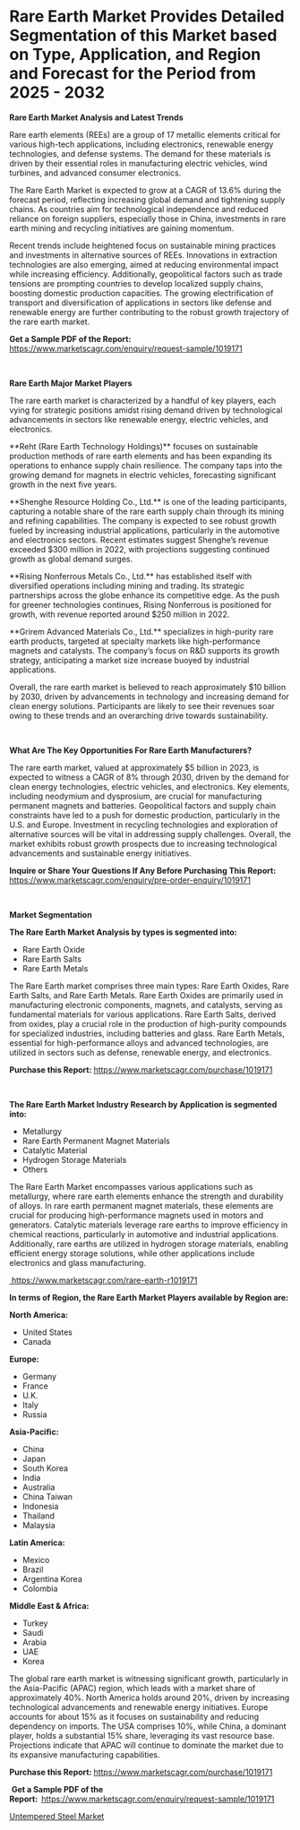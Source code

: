 <p><h1>Rare Earth Market Provides Detailed Segmentation of this Market based on Type, Application, and Region and Forecast for the Period from 2025 - 2032</h1></p><p><strong>Rare Earth Market Analysis and Latest Trends</strong></p>
<p><p>Rare earth elements (REEs) are a group of 17 metallic elements critical for various high-tech applications, including electronics, renewable energy technologies, and defense systems. The demand for these materials is driven by their essential roles in manufacturing electric vehicles, wind turbines, and advanced consumer electronics. </p><p>The Rare Earth Market is expected to grow at a CAGR of 13.6% during the forecast period, reflecting increasing global demand and tightening supply chains. As countries aim for technological independence and reduced reliance on foreign suppliers, especially those in China, investments in rare earth mining and recycling initiatives are gaining momentum. </p><p>Recent trends include heightened focus on sustainable mining practices and investments in alternative sources of REEs. Innovations in extraction technologies are also emerging, aimed at reducing environmental impact while increasing efficiency. Additionally, geopolitical factors such as trade tensions are prompting countries to develop localized supply chains, boosting domestic production capacities. The growing electrification of transport and diversification of applications in sectors like defense and renewable energy are further contributing to the robust growth trajectory of the rare earth market.</p></p>
<p><strong>Get a Sample PDF of the Report:&nbsp;</strong> <a href="https://www.marketscagr.com/enquiry/request-sample/1019171?utm_campaign=3536&utm_medium=2&utm_source=Github&utm_content=ia&utm_term=02042025&utm_id=rare-earth">https://www.marketscagr.com/enquiry/request-sample/1019171</a></p>
<p>&nbsp;</p>
<p><strong>Rare Earth Major Market Players</strong></p>
<p><p>The rare earth market is characterized by a handful of key players, each vying for strategic positions amidst rising demand driven by technological advancements in sectors like renewable energy, electric vehicles, and electronics. </p><p>**Reht (Rare Earth Technology Holdings)** focuses on sustainable production methods of rare earth elements and has been expanding its operations to enhance supply chain resilience. The company taps into the growing demand for magnets in electric vehicles, forecasting significant growth in the next five years.</p><p>**Shenghe Resource Holding Co., Ltd.** is one of the leading participants, capturing a notable share of the rare earth supply chain through its mining and refining capabilities. The company is expected to see robust growth fueled by increasing industrial applications, particularly in the automotive and electronics sectors. Recent estimates suggest Shenghe’s revenue exceeded $300 million in 2022, with projections suggesting continued growth as global demand surges.</p><p>**Rising Nonferrous Metals Co., Ltd.** has established itself with diversified operations including mining and trading. Its strategic partnerships across the globe enhance its competitive edge. As the push for greener technologies continues, Rising Nonferrous is positioned for growth, with revenue reported around $250 million in 2022.</p><p>**Grirem Advanced Materials Co., Ltd.** specializes in high-purity rare earth products, targeted at specialty markets like high-performance magnets and catalysts. The company’s focus on R&D supports its growth strategy, anticipating a market size increase buoyed by industrial applications.</p><p>Overall, the rare earth market is believed to reach approximately $10 billion by 2030, driven by advancements in technology and increasing demand for clean energy solutions. Participants are likely to see their revenues soar owing to these trends and an overarching drive towards sustainability.</p></p>
<p>&nbsp;</p>
<p><strong>What Are The Key Opportunities For Rare Earth Manufacturers?</strong></p>
<p><p>The rare earth market, valued at approximately $5 billion in 2023, is expected to witness a CAGR of 8% through 2030, driven by the demand for clean energy technologies, electric vehicles, and electronics. Key elements, including neodymium and dysprosium, are crucial for manufacturing permanent magnets and batteries. Geopolitical factors and supply chain constraints have led to a push for domestic production, particularly in the U.S. and Europe. Investment in recycling technologies and exploration of alternative sources will be vital in addressing supply challenges. Overall, the market exhibits robust growth prospects due to increasing technological advancements and sustainable energy initiatives.</p></p>
<p><strong>Inquire or Share Your Questions If Any Before Purchasing This Report:</strong> <a href="https://www.marketscagr.com/enquiry/pre-order-enquiry/1019171?utm_campaign=3536&utm_medium=2&utm_source=Github&utm_content=ia&utm_term=02042025&utm_id=rare-earth">https://www.marketscagr.com/enquiry/pre-order-enquiry/1019171</a></p>
<p>&nbsp;</p>
<p><strong>Market Segmentation</strong></p>
<p><strong>The Rare Earth Market Analysis by types is segmented into:</strong></p>
<p><ul><li>Rare Earth Oxide</li><li>Rare Earth Salts</li><li>Rare Earth Metals</li></ul></p>
<p><p>The Rare Earth market comprises three main types: Rare Earth Oxides, Rare Earth Salts, and Rare Earth Metals. Rare Earth Oxides are primarily used in manufacturing electronic components, magnets, and catalysts, serving as fundamental materials for various applications. Rare Earth Salts, derived from oxides, play a crucial role in the production of high-purity compounds for specialized industries, including batteries and glass. Rare Earth Metals, essential for high-performance alloys and advanced technologies, are utilized in sectors such as defense, renewable energy, and electronics.</p></p>
<p><strong>Purchase this Report:&nbsp;</strong><a href="https://www.marketscagr.com/purchase/1019171?utm_campaign=3536&utm_medium=2&utm_source=Github&utm_content=ia&utm_term=02042025&utm_id=rare-earth">https://www.marketscagr.com/purchase/1019171</a></p>
<p>&nbsp;</p>
<p><strong>The Rare Earth Market Industry Research by Application is segmented into:</strong></p>
<p><ul><li>Metallurgy</li><li>Rare Earth Permanent Magnet Materials</li><li>Catalytic Material</li><li>Hydrogen Storage Materials</li><li>Others</li></ul></p>
<p><p>The Rare Earth Market encompasses various applications such as metallurgy, where rare earth elements enhance the strength and durability of alloys. In rare earth permanent magnet materials, these elements are crucial for producing high-performance magnets used in motors and generators. Catalytic materials leverage rare earths to improve efficiency in chemical reactions, particularly in automotive and industrial applications. Additionally, rare earths are utilized in hydrogen storage materials, enabling efficient energy storage solutions, while other applications include electronics and glass manufacturing.</p></p>
<p><a href="https://www.marketscagr.com/rare-earth-r1019171?utm_campaign=3536&utm_medium=2&utm_source=Github&utm_content=ia&utm_term=02042025&utm_id=rare-earth">&nbsp;https://www.marketscagr.com/rare-earth-r1019171</a></p>
<p><strong>In terms of Region, the Rare Earth Market Players available by Region are:</strong></p>
<p>
    <p> <strong> North America: </strong>
        <ul>
            <li>United States</li>
            <li>Canada</li>
        </ul>
        </p> 
    <p> <strong> Europe: </strong>
        <ul>
            <li>Germany</li>
            <li>France</li>
            <li>U.K.</li>
            <li>Italy</li>
            <li>Russia</li>
        </ul>
        </p> 
    <p> <strong> Asia-Pacific: </strong>
        <ul>
            <li>China</li>
            <li>Japan</li>
            <li>South Korea</li>
            <li>India</li>
            <li>Australia</li>
            <li>China Taiwan</li>
            <li>Indonesia</li>
            <li>Thailand</li>
            <li>Malaysia</li>
        </ul>
        </p> 
    <p> <strong> Latin America: </strong>
        <ul>
            <li>Mexico</li>
            <li>Brazil</li>
            <li>Argentina Korea</li>
            <li>Colombia</li>
        </ul>
        </p> 
    <p> <strong> Middle East & Africa: </strong>
        <ul>
            <li>Turkey</li>
            <li>Saudi</li>
            <li>Arabia</li>
            <li>UAE</li>
            <li>Korea</li>
        </ul>
    </p>
    </p>
<p><p>The global rare earth market is witnessing significant growth, particularly in the Asia-Pacific (APAC) region, which leads with a market share of approximately 40%. North America holds around 20%, driven by increasing technological advancements and renewable energy initiatives. Europe accounts for about 15% as it focuses on sustainability and reducing dependency on imports. The USA comprises 10%, while China, a dominant player, holds a substantial 15% share, leveraging its vast resource base. Projections indicate that APAC will continue to dominate the market due to its expansive manufacturing capabilities.</p></p>
<p><strong>Purchase this Report: </strong><a href="https://www.marketscagr.com/purchase/1019171?utm_campaign=3536&utm_medium=2&utm_source=Github&utm_content=ia&utm_term=02042025&utm_id=rare-earth">https://www.marketscagr.com/purchase/1019171</a></p>
<p>&nbsp;<strong>Get a Sample PDF of the Report:&nbsp;&nbsp;</strong><a href="https://www.marketscagr.com/enquiry/request-sample/1019171?utm_campaign=3536&utm_medium=2&utm_source=Github&utm_content=ia&utm_term=02042025&utm_id=rare-earth">https://www.marketscagr.com/enquiry/request-sample/1019171</a></p>
<p><strong></strong></p>
<p><p><a href="https://github.com/kukolkasimo5/Market-Research-Report-List-1/blob/main/untempered-steel-market.md?utm_campaign=3536&utm_medium=2&utm_source=Github&utm_content=ia&utm_term=02042025&utm_id=rare-earth">Untempered Steel Market</a></p></p>